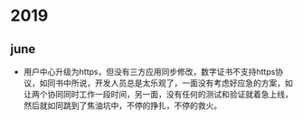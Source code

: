 # 2019

## june

- 用户中心升级为https，但没有三方应用同步修改，数字证书不支持https协议，如同书中所说，开发人员总是太乐观了，一面没有考虑好应急的方案，如让两个协同同时工作一段时间，另一面，没有任何的测试和验证就着急上线，然后就如同跳到了焦油坑中，不停的挣扎，不停的救火。